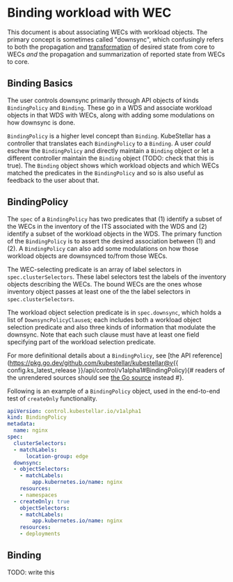 # Binding workload with WEC

This document is about associating WECs with workload objects. The
primary concept is sometimes called "downsync", which confusingly
refers to both the propagation and [transformation](transforming.md)
of desired state from core to WECs _and_ the propagation and
summarization of reported state from WECs to core.

## Binding Basics

The user controls downsync primarily through API objects of kinds
`BindingPolicy` and `Binding`. These go in a WDS and associate
workload objects in that WDS with WECs, along with adding some
modulations on how downsync is done.

`BindingPolicy` is a higher level concept than `Binding`. KubeStellar
has a controller that translates each `BindingPolicy` to a
`Binding`. A user _could_ eschew the `BindingPolicy` and directly
maintain a `Binding` object or let a different controller maintain the
`Binding` object (TODO: check that this is true). The `Binding` object
shows which workload objects and which WECs matched the predicates in
the `BindingPolicy` and so is also useful as feedback to the user
about that.

## BindingPolicy

The `spec` of a `BindingPolicy` has two predicates that (1) identify a
subset of the WECs in the inventory of the ITS associated with the WDS
and (2) identify a subset of the workload objects in the WDS. The
primary function of the `BindingPolicy` is to assert the desired
association between (1) and (2). A `BindingPolicy` can also add some
modulations on how those workload objects are downsynced to/from those
WECs.

The WEC-selecting predicate is an array of label selectors in
`spec.clusterSelectors`. These label selectors test the labels of the
inventory objects describing the WECs. The bound WECs are the ones
whose inventory object passes at least one of the the label selectors
in `spec.clusterSelectors`.

The workload object selection predicate is in `spec.downsync`, which
holds a list of `DownsyncPolicyClause`s; each includes both a workload
object selection predicate and also three kinds of information that
modulate the downsync. Note that each such clause must have at least
one field specifying part of the workload selection predicate.

For more definitional details about a `BindingPolicy`, see [the API reference](https://pkg.go.dev/github.com/kubestellar/kubestellar@v{{ config.ks_latest_release }}/api/control/v1alpha1#BindingPolicy){# readers of the unrendered sources should see [the Go source](../../../api/control/v1alpha1/types.go) instead #}.

Following is an example of a `BindingPolicy` object, used in the
end-to-end test of `createOnly` functionality.

```yaml
apiVersion: control.kubestellar.io/v1alpha1
kind: BindingPolicy
metadata:
  name: nginx
spec:
  clusterSelectors:
  - matchLabels:
      location-group: edge
  downsync:
  - objectSelectors:
    - matchLabels:
        app.kubernetes.io/name: nginx
    resources:
    - namespaces
  - createOnly: true
    objectSelectors:
    - matchLabels:
        app.kubernetes.io/name: nginx
    resources:
    - deployments
```

## Binding

TODO: write this
